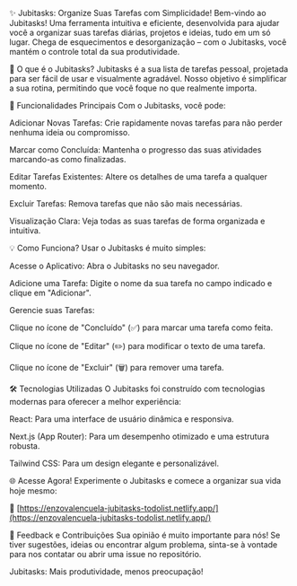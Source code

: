 ✨ Jubitasks: Organize Suas Tarefas com Simplicidade!
Bem-vindo ao Jubitasks! Uma ferramenta intuitiva e eficiente, desenvolvida para ajudar você a organizar suas tarefas diárias, projetos e ideias, tudo em um só lugar. Chega de esquecimentos e desorganização – com o Jubitasks, você mantém o controle total da sua produtividade.

🎯 O que é o Jubitasks?
Jubitasks é a sua lista de tarefas pessoal, projetada para ser fácil de usar e visualmente agradável. Nosso objetivo é simplificar a sua rotina, permitindo que você foque no que realmente importa.

🚀 Funcionalidades Principais
Com o Jubitasks, você pode:

Adicionar Novas Tarefas: Crie rapidamente novas tarefas para não perder nenhuma ideia ou compromisso.

Marcar como Concluída: Mantenha o progresso das suas atividades marcando-as como finalizadas.

Editar Tarefas Existentes: Altere os detalhes de uma tarefa a qualquer momento.

Excluir Tarefas: Remova tarefas que não são mais necessárias.

Visualização Clara: Veja todas as suas tarefas de forma organizada e intuitiva.

💡 Como Funciona?
Usar o Jubitasks é muito simples:

Acesse o Aplicativo: Abra o Jubitasks no seu navegador.

Adicione uma Tarefa: Digite o nome da sua tarefa no campo indicado e clique em "Adicionar".

Gerencie suas Tarefas:

Clique no ícone de "Concluído" (✅) para marcar uma tarefa como feita.

Clique no ícone de "Editar" (✏️) para modificar o texto de uma tarefa.

Clique no ícone de "Excluir" (🗑️) para remover uma tarefa.

🛠️ Tecnologias Utilizadas
O Jubitasks foi construído com tecnologias modernas para oferecer a melhor experiência:

React: Para uma interface de usuário dinâmica e responsiva.

Next.js (App Router): Para um desempenho otimizado e uma estrutura robusta.

Tailwind CSS: Para um design elegante e personalizável.

🌐 Acesse Agora!
Experimente o Jubitasks e comece a organizar sua vida hoje mesmo:

🔗 [https://enzovalencuela-jubitasks-todolist.netlify.app/](https://enzovalencuela-jubitasks-todolist.netlify.app/)

💖 Feedback e Contribuições
Sua opinião é muito importante para nós! Se tiver sugestões, ideias ou encontrar algum problema, sinta-se à vontade para nos contatar ou abrir uma issue no repositório.

Jubitasks: Mais produtividade, menos preocupação!
